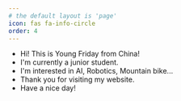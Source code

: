 ```yaml
---
# the default layout is 'page'
icon: fas fa-info-circle
order: 4
---
```


<!-- > Add Markdown syntax content to file `_tabs/about.md`{: .filepath } and it will show up on this page.
{: .prompt-tip } -->

- Hi! This is Young Friday from China!
- I'm currently a junior student.
- I'm interested in AI, Robotics, Mountain bike...
- Thank you for visiting my website.
- Have a nice day!

